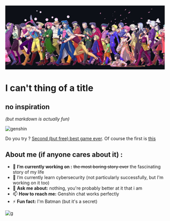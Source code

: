 ![j](https://github.com/Lightning73/Images/blob/main/couleur3.jpg)

# I can't thing of a title

## no inspiration

*(but markdown is actually fun)*

![genshin](https://malmal.fra1.digitaloceanspaces.com/userdata/profile-images/qn3JLg1r9CMVFlc2R3zU2JaWkmo2/profile-Zz3tXCPnFFMhHFW0jmhUY-original.png)

Do you try ?
[Second (but free) best game ever](https://genshin.hoyoverse.com/en/home). Of course the first is [this](https://finalfantasyxv.square-enix-games.com/)

## About me (if anyone cares about it) :

- 🔭 __I’m currently working on :__ ~~the most boring story ever~~ the fascinating story of my life
- 🌱 I’m currently learn cybersecurity (not particularly successfully, but I'm working on it too)
- 💬 __Ask me about:__ nothing, you're probably better at it that i am
- 📫 __How to reach me:__ Genshin chat works perfectly
- ⚡ __Fun fact:__ I'm Batman (but it's a secret)

![g]()

